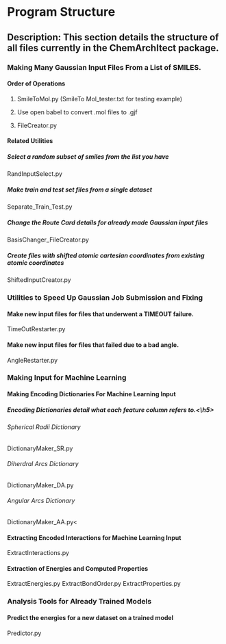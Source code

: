 <h1>Program Structure</h1>

<h2>Description: This section details the structure of all files currently in the ChemArchItect package.</h2>
  
<h3>Making Many Gaussian Input Files From a List of SMILES.</h3>

<h4>Order of Operations</h4>

1. SmileToMol.py (SmileTo Mol_tester.txt for testing example)
    
2. Use open babel to convert .mol files to .gjf
    
3. FileCreator.py
    
<h4>Related Utilities</h4>
<h5>Select a random subset of smiles from the list you have</h5>
RandInputSelect.py
        
<h5>Make train and test set files from a single dataset</h5>
Separate_Train_Test.py
        
<h5>Change the Route Card details for already made Gaussian input files</h5>
BasisChanger_FileCreator.py
        
<h5>Create files with shifted atomic cartesian coordinates from existing atomic coordinates</h5>
ShiftedInputCreator.py

<h3>Utilities to Speed Up Gaussian Job Submission and Fixing</h3>
<h4>Make new input files for files that underwent a TIMEOUT failure.</h4>
TimeOutRestarter.py
        
<h4>Make new input files for files that failed due to a bad angle.</h4>
AngleRestarter.py</h4>

<h3>Making Input for Machine Learning</h3>

<h4>Making Encoding Dictionaries For Machine Learning Input</h4>
<h5>Encoding Dictionaries detail what each feature column refers to.<\h5>
  
  <h6>Spherical Radii Dictionary</h6>
DictionaryMaker_SR.py
  
<h6>Diherdral Arcs Dictionary</h6>
DictionaryMaker_DA.py
    
<h6>Angular Arcs Dictionary</h6>
DictionaryMaker_AA.py<
    
<h4>Extracting Encoded Interactions for Machine Learning Input</h4>
ExtractInteractions.py
    
<h4>Extraction of Energies and Computed Properties</h4>
ExtractEnergies.py
ExtractBondOrder.py
ExtractProperties.py

<h3>Analysis Tools for Already Trained Models</h3>

<h4>Predict the energies for a new dataset on a trained model</h4>
Predictor.py
